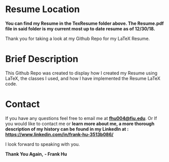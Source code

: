 # Resume Location
**You can find my Resume in the TexResume folder above. The Resume.pdf file in said folder is my current most up to date resume as of 12/30/18.**

Thank you for taking a look at my Github Repo for my LaTeX Resume.

# Brief Description
This Github Repo was created to display how I created my Resume using LaTeX, the classes I used, and how I have implemented the Resume LaTeX code.

# Contact
If you have any questions feel free to email me at **fhu004@fiu.edu**.
Or If you would like to contact me or **learn more about me, a more thorough description of my history can be found in my LinkedIn at : https://www.linkedin.com/in/frank-hu-3513b086/**

I look forward to speaking with you.

**Thank You Again,** 
**- Frank Hu**

